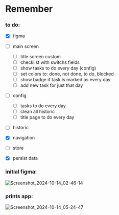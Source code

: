 # Remember

### to do:
- [x] figma
- [ ] main screen
  - [ ] title screen custom
  - [ ] checklist with switchs fields
  - [ ] show tasks to do every day (config)
  - [ ] set colors to: done, not done, to do, blocked
  - [ ] show badge if task is marked as every day
  - [ ] add new task for just that day
- [ ] config
  - [ ] tasks to do every day
  - [ ] clean all historic
  - [ ] title page to do every day
- [ ] historic
- [x] navigation
- [ ] store
- [x] persist data


### initial figma:
![Screenshot_2024-10-14_02-46-14](https://github.com/user-attachments/assets/0ad7fcc3-90ec-4d45-8254-55e2a506ff85)

### prints app:
![Screenshot_2024-10-14_05-24-47](https://github.com/user-attachments/assets/1e2f7d3c-2ea9-417f-aa7c-2fc7cc1b80f4)
